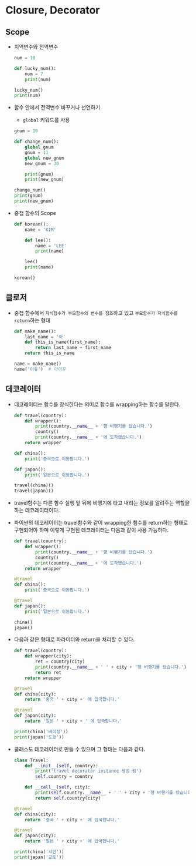 # Closure, Decorator

## Scope

- 지역변수와 전역변수
  ``` python
  num = 10

  def lucky_num():
      num = 7
      print(num)

  lucky_num()
  print(num)
  ```


- 함수 안에서 전역변수 바꾸거나 선언하기
  - `global` 키워드를 사용
  ``` python
  gnum = 10

  def change_num():
      global gnum
      gnum = 11
      global new_gnum
      new_gnum = 30

      print(gnum)
      print(new_gnum)

  change_num()
  print(gnum)
  print(new_gnum)
  ```

- 중첩 함수의 Scope

  ``` python
  def korean():
      name = 'KIM'

      def lee():
          name = 'LEE'
          print(name)

      lee()
      print(name)

  korean()
  ```

## 클로저

- 중첩 함수에서 `자식함수가 부모함수의 변수를 참조`하고 있고 `부모함수가 자식함수를 return`하는 형태

  ``` python
  def make_name():
      last_name = '아'
      def this_is_name(first_name):
          return last_name + first_name
      return this_is_name

  name = make_name()
  name('이유')  # 아이유
  ```

## 데코레이터
  
- 데코레이터는 함수를 장식한다는 의미로 함수를 wrapping하는 함수를 말한다.
  
  ``` python
  def travel(country):
      def wrapper():
          print(country.__name__ + '행 비행기를 탔습니다.')
          country()
          print(country.__name__ + '에 도착했습니다.')
      return wrapper

  def china():
      print('중국으로 이동합니다.')

  def japan():
      print('일본으로 이동합니다.')

  travel(china)()
  travel(japan)()
  ```

- travel함수는 다른 함수 실행 앞 뒤에 비행기에 타고 내리는 정보를 알려주는 역할을 하는 데코레이터이다.
- 파이썬의 데코레이터는 travel함수와 같이 wrapping한 함수를 return하는 형태로 구현되어야 하며 이렇게 구현된 데코레이터는 다음과 같이 사용 가능하다.

  ``` python
  def travel(country):
      def wrapper():
          print(country.__name__ + '행 비행기를 탔습니다.')
          country()
          print(country.__name__ + '에 도착했습니다.')
      return wrapper

  @travel
  def china():
      print('중국으로 이동합니다.')

  @travel
  def japan():
      print('일본으로 이동합니다.')

  china()
  japan()
  ```

- 다음과 같은 형태로 파라미터와 return을 처리할 수 있다.

  ``` python
  def travel(country):
      def wrapper(city):
          ret = country(city)
          print(country.__name__ + ' ' + city + '행 비행기를 탔습니다.')
          return ret
      return wrapper

  @travel
  def china(city):
      return '중국 ' + city +' 에 입국합니다.'

  @travel
  def japan(city):
      return '일본 ' + city + ' 에 입국합니다.'

  print(china('베이징'))
  print(japan('도쿄'))
  ```

- 클래스도 데코레이터로 만들 수 있으며 그 형태는 다음과 같다.

  ``` python
  class Travel:
      def __init__(self, country):
          print('travel decorator instance 생성 됨')
          self.country = country

      def __call__(self, city):
          print(self.country.__name__ + ' ' + city + '행 비행기를 탔습니다.')
          return self.country(city)

  @travel
  def china(city):
      return '중국 ' + city +' 에 입국합니다.'

  @travel
  def japan(city):
      return '일본 ' + city +' 에 입국합니다.'

  print(china('시안'))
  print(japan('교토'))
  ```